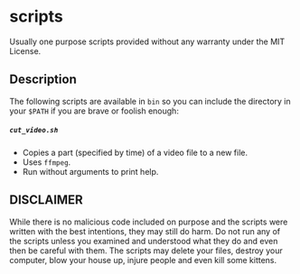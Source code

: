 # scripts
Usually one purpose scripts provided without any warranty under the MIT License.

## Description

The following scripts are available in `bin` so you can include the directory in your `$PATH` if you are brave or foolish enough:

##### `cut_video.sh`
- Copies a part (specified by time) of a video file to a new file.
- Uses `ffmpeg`.
- Run without arguments to print help.

## DISCLAIMER
While there is no malicious code included on purpose and the scripts were written with the best intentions, they may still do harm. Do not run any of the scripts unless you examined and understood what they do and even then be careful with them. The scripts may delete your files, destroy your computer, blow your house up, injure people and even kill some kittens.
